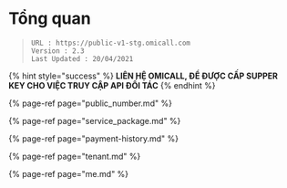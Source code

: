 # Tổng quan

> ```
> URL : https://public-v1-stg.omicall.com
> Version : 2.3
> Last Updated : 20/04/2021
> ```

{% hint style="success" %}
**LIÊN HỆ OMICALL, ĐỂ ĐƯỢC CẤP SUPPER KEY CHO VIỆC TRUY CẬP API ĐỐI TÁC**
{% endhint %}

{% page-ref page="public\_number.md" %}

{% page-ref page="service\_package.md" %}

{% page-ref page="payment-history.md" %}

{% page-ref page="tenant.md" %}

{% page-ref page="me.md" %}



